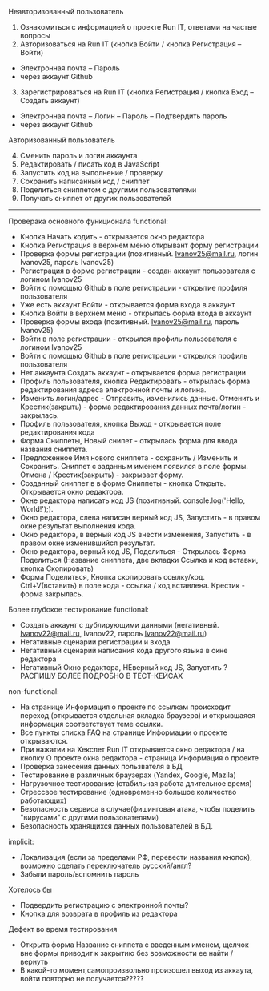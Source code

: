 Неавторизованный пользователь

1. Ознакомиться с информацией о проекте Run IT, ответами на частые вопросы
2. Авторизоваться на Run IT (кнопка Войти / кнопка Регистрация – Войти)
- Электронная почта – Пароль 
- через аккаунт Github
3. Зарегистрироваться на Run IT (кнопка Регистрация / кнопка Вход – Создать аккаунт)
- Электронная почта – Логин – Пароль – Подтвердить пароль 
- через аккаунт Github

Авторизованный пользователь

4. Сменить пароль и логин аккаунта
5. Редактировать / писать код в JavaScript
6. Запустить код на выполнение / проверку
7. Сохранить написанный код / сниппет
8. Поделиться сниппетом с другими пользователями 
9. Получать сниппет от других пользователей 

---
Проверака основного функционала
functional:
  - Кнопка Начать кодить - открывается окно редактора
  - Кнопка Регистрация в верхнем меню открывант форму регистрации
  - Проверка формы регистрации (позитивный. Ivanov25@mail.ru, логин Ivanov25, пароль Ivanov25)
  - Регистрация в форме регистрации - создан аккаунт пользователя с логином Ivanov25
  - Войти с помощью Github в поле регистрации - открытие профиля пользователя 
  - Уже есть аккаунт Войти - открывается форма входа в аккаунт
  - Кнопка Войти в верхнем меню - открылась форма входа в аккаунт 
  - Проверка формы входа (позитивный. Ivanov25@mail.ru, пароль Ivanov25)
  - Войти в поле регистрации - открылся профиль пользователя с логином Ivanov25
  - Войти с помощью Github в поле регистрации - открылся профиль пользователя
  - Нет аккаунта Создать аккаунт - открывается форма регистрации
  - Профиль пользователя, кнопка Редактировать - открылась форма редактирования адреса электронной почты и логина.
  - Изменить логин/адрес - Отправить, изменились данные. Отменить и Крестик(закрыть) - форма редактирования данных почта/логин - закрылась.
  - Профиль пользователя, кнопка Выход - открывается поле редактирования кода
  - Форма Сниппеты, Новый снипет - открылась форма для ввода названия сниппета.
  - Предложенное Имя нового сниппета - сохранить / Изменить и Сохранить. Сниппет с заданным именем появился в поле формы. Отмена / Крестик(закрыть) - закрывает форму.
  - Созданный сниппет в в форме Сниппеты - кнопка Открыть. Открывается окно редактора.
  - Окне редактора написать код JS (позитивный. console.log('Hello, World!');). 
  - Окно редактора, слева написан верный код JS, Запустить - в правом окне результат выполнения кода.
  - Окно редактора, в верный код JS внести изменения, Запустить - в правом окне изменившийся результат.
  - Окно редактора, верный код JS, Поделиться - Открылась Форма Поделиться (Название сниппета, две вкладки Ссылка и код вставки, кнопка Скопировать)
  - Форма Поделиться, Кнопка скопировать ссылку/код. Ctrl+V(вставить) в поле кода - ссылка / код вставлена. Крестик - форма закрылась.

Более глубокое тестирование
functional:
- Создать аккаунт с дублирующими данными (негативный. Ivanov22@mail.ru, Ivanov22, пароль  Ivanov22@mail.ru)
- Негативные сценарии регистрации и входа
- Негативный сценарий написания кода другого языка в окне редактора
- Негативный Окно редактора, НЕверный код JS, Запустить ?
  РАСПИШУ БОЛЕЕ ПОДРОБНО В ТЕСТ-КЕЙСАХ
  
 non-functional:
  - На странице Информация о проекте по ссылкам происходит переход (открывается отдельная вкладка браузера) и открывшаяся информация соответствует теме ссылки. 
  - Все пункты списка FAQ на странице Информации о проекте открываются. 
  - При нажатии на Хекслет Run IT открывается окно редактора / на кнопку О проекте окна редактора - страница Информация о проекте
  - Проверка занесения данных пользвателя в БД 
  - Тестирование в различных браузерах (Yandex, Google, Mazila)
  - Нагрузочное тестирование (стабильная работа длительное время)
  - Стрессвое тестирование (одновременно большое количество работающих)
  - Безопасность сервиса в случае(фишинговая атака, чтобы поделить "вирусами" с другими пользователями)
  - Безопасность хранящихся данных пользователей в БД.
 
implicit:
  - Локализация (если за пределами РФ, перевести названия кнопок), возможно сделать переключатель русский/англ?
  - Забыли пароль/вспомнить пароль
  
Хотелось бы
  - Подвердить регистрацию с электронной почты?
  - Кнопка для возврата в профиль из редактора

Дефект во время тестирования
  - Открыта форма Название сниппета с введенным именем, щелчок вне формы приводит к закрытию без возможности ее найти / вернуть  
  - В какой-то момент,самопроизвольно произошел выход из аккаута, войти повторно не получается????? 


